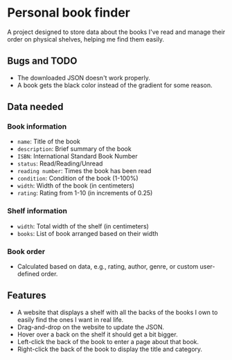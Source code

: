 # Personal book finder

A project designed to store data about the books I've read and manage their order on physical shelves, helping me find them easily.

## Bugs and TODO

- The downloaded JSON doesn't work properly.
- A book gets the black color instead of the gradient for some reason.

## Data needed

### Book information

- `name`: Title of the book
- `description`: Brief summary of the book
- `ISBN`: International Standard Book Number
- `status`: Read/Reading/Unread
- `reading number`: Times the book has been read
- `condition`: Condition of the book (1-100%)
- `width`: Width of the book (in centimeters)
- `rating`: Rating from 1-10 (in increments of 0.25)

### Shelf information

- `width`: Total width of the shelf (in centimeters)
- `books`: List of book arranged based on their width

### Book order

- Calculated based on data, e.g., rating, author, genre, or custom user-defined order.

## Features

- A website that displays a shelf with all the backs of the books I own to easily find the ones I want in real life.
- Drag-and-drop on the website to update the JSON.
- Hover over a back on the shelf it should get a bit bigger.
- Left-click the back of the book to enter a page about that book.
- Right-click the back of the book to display the title and category.
